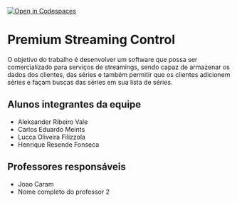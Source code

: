 [![Open in Codespaces](https://classroom.github.com/assets/launch-codespace-f4981d0f882b2a3f0472912d15f9806d57e124e0fc890972558857b51b24a6f9.svg)](https://classroom.github.com/open-in-codespaces?assignment_repo_id=10650483)
# Premium Streaming Control
O objetivo do trabalho é desenvolver um software que possa ser comercializado para serviços de streamings, sendo capaz de armazenar os dados dos clientes, das séries e também permitir que os clientes adicionem séries e façam buscas das séries em sua lista de séries.
## Alunos integrantes da equipe

* Aleksander Ribeiro Vale
* Carlos Eduardo Meints
* Lucca Oliveira Filizzola
* Henrique Resende Fonseca

## Professores responsáveis

* Joao Caram
* Nome completo do professor 2

